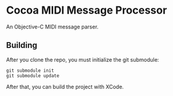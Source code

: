 # Cocoa MIDI Message Processor

An Objective-C MIDI message parser.

## Building

After you clone the repo, you must initialize the git submodule:

```
git submodule init
git submodule update
```

After that, you can build the project with XCode.
